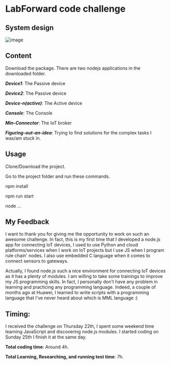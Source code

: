 # LabForward code challenge

## System design





![image](https://user-images.githubusercontent.com/45262020/192140680-0db216a3-9479-40f2-a36f-fc5b96abcc17.png)


## Content

Download the package. There are two nodejs applications in the downloaded folder.

***Device1***: The Passive device

***Device2***: The Passive device

***Device-n(active)***: The Active device  

***Console***: The Console  

***Min-Connector***: The IoT broker  

***Figuring-out-an-idea***: Trying to find solutions for the complex tasks I was/am stuck in. 


## Usage

Clone/Download the project.

Go to the project folder and run these commands.

 npm install
 
 npm run start
 
 node ...

## My Feedback
I want to thank you for giving me the opportunity to work on such an awesome challenge. In fact, this is my first time that I developed a node.js app for connecting IoT devices, I used to use Python and cloud platforms/services when I work on IoT projects but I use JS when I program rule chain' nodes. I also use embedded C language when it comes to connect sensors to gateways.

Actually, I found node.js such a nice environment for connecting IoT devices as it has a plenty of modules. I am willing to take some trainings to improve my JS programming skills. In fact, I personally don't have any problem in learning and practicing any programming language. Indeed, a couple of months ago at Huawei, I learned to write scripts with a programming language that I've never heard about which is MML language :)


## Timing:
I received the challenge on Thursday 22th, I spent some weekend time learning JavaScript and discovering node.js modules.
I started coding on Sunday 25th I finish it at the same day.

**Total coding time**: Around 4h.

**Total Learning, Researching, and running test time**: 7h.




